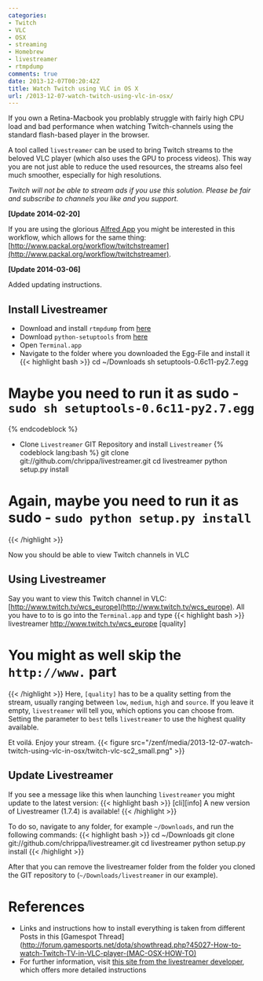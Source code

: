 ```yaml
---
categories:
- Twitch
- VLC
- OSX
- streaming
- Homebrew
- livestreamer
- rtmpdump
comments: true
date: 2013-12-07T00:20:42Z
title: Watch Twitch using VLC in OS X
url: /2013-12-07-watch-twitch-using-vlc-in-osx/
---
```


If you own a Retina-Macbook you problably struggle with fairly high CPU load and bad performance when watching Twitch-channels using the standard flash-based player in the browser.

A tool called `livestreamer` can be used to bring Twitch streams to the beloved VLC player (which also uses the GPU to process videos). This way you are not just able to reduce the used resources, the streams also feel much smoother, especially for high resolutions.

*Twitch will not be able to stream ads if you use this solution.* 
*Please be fair and subscribe to channels you like and you support.*

**[Update 2014-02-20]**

If you are using the glorious [Alfred App](http://www.alfredapp.com) you might be interested in this workflow, which allows for the same thing: [http://www.packal.org/workflow/twitchstreamer](http://www.packal.org/workflow/twitchstreamer).

**[Update 2014-03-06]**

Added updating instructions.

Install Livestreamer
--------------------

- Download and install `rtmpdump` from [here](http://trick77.com/wp-content/uploads/2008/01/rtmpdump-2.4_mac_os.zip)
- Download `python-setuptools` from [here](https://pypi.python.org/packages/2.7/s/setuptools/setuptools-0.6c11-py2.7.egg#md5=fe1f997bc722265116870bc7919059ea)
- Open `Terminal.app`
- Navigate to the folder where you downloaded the Egg-File and install it
{{< highlight bash >}}
cd ~/Downloads
sh setuptools-0.6c11-py2.7.egg
# Maybe you need to run it as sudo - `sudo sh setuptools-0.6c11-py2.7.egg`
{% endcodeblock %}
- Clone `Livestreamer` GIT Repository and install `Livestreamer`
{% codeblock lang:bash %}
git clone git://github.com/chrippa/livestreamer.git
cd livestreamer
python setup.py install
# Again, maybe you need to run it as sudo - `sudo python setup.py install`
{{< /highlight >}}

Now you should be able to view Twitch channels in VLC

Using Livestreamer
------------------

Say you want to view this Twitch channel in VLC: [http://www.twitch.tv/wcs_europe](http://www.twitch.tv/wcs_europe).
All you have to to is go into the `Terminal.app` and type
{{< highlight bash >}}
livestreamer http://www.twitch.tv/wcs_europe [quality]
# You might as well skip the `http://www.` part
{{< /highlight >}}
Here, `[quality]` has to be a quality setting from the stream, usually ranging between `low`, `medium`, `high` and `source`. If you leave it empty, `livestreamer` will tell you, which options you can choose from. Setting the parameter to `best` tells `livestreamer` to use the highest quality available.

Et voilá. Enjoy your stream.
{{< figure src="/zenf/media/2013-12-07-watch-twitch-using-vlc-in-osx/twitch-vlc-sc2_small.png" >}}

Update Livestreamer
-------------------

If you see a message like this when launching `livestreamer` you might update to the latest version:
{{< highlight bash >}}
[cli][info] A new version of Livestreamer (1.7.4) is available!
{{< /highlight >}}

To do so, navigate to any folder, for example `~/Downloads`, and run the following commands:
{{< highlight bash >}}
cd ~/Downloads
git clone git://github.com/chrippa/livestreamer.git
cd livestreamer
python setup.py install
{{< /highlight >}}

After that you can remove the livestreamer folder from the folder you cloned the GIT repository to (`~/Downloads/livestreamer` in our example).

References
==========
- Links and instructions how to install everything is taken from different Posts in this [Gamespot Thread](http://forum.gamesports.net/dota/showthread.php?45027-How-to-watch-Twitch-TV-in-VLC-player-(MAC-OSX-HOW-TO)
- For further information, visit [this site from the livestreamer developer](http://livestreamer.tanuki.se/en/latest/), which offers more detailed instructions